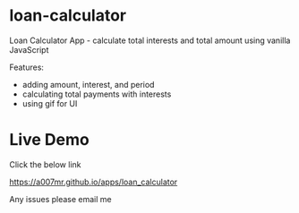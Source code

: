 # loan-calculator
Loan Calculator App - calculate total interests and total amount using vanilla JavaScript

Features:
- adding amount, interest, and period
- calculating total payments with interests
- using gif for UI

# Live Demo
Click the below link

https://a007mr.github.io/apps/loan_calculator

Any issues please email me
